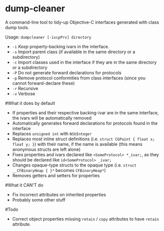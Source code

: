 # dump-cleaner
A command-line tool to tidy-up Objective-C interfaces generated with class dump tools.

Usage: `dumpcleaner [-iscpPrv] directory`

- `-i` *Keep* property-backing ivars in the interface.
- `-s` Import parent class (if available in the same directory or a subdirectory)
- `-c` Import classes used in the interface if they are in the same directory or a subdirectory
- `-P` Do not generate forward declarations for protocols
- `-p` Remove protocol conformities from class interfaces (since you cannot forward-declare these)
- `-r` Recursive
- `-v` Verbose

#What it does by default

- If properties and their respective backing-ivar are in the same interface, the ivars will be automatically removed
- Automatically generates forward declarations for protocols found in the interface
- Replaces `unsigned int` with `NSUInteger`
- Replaces most inline struct definitions (i.e. `struct CGPoint { float x; float y; }`) with their name, if the name is available (this means anonymous structs are left alone)
- Fixes properties and ivars declared like `<SomeProtocol> *_ivar;`, as they should be declared like `id<SomeProtocol> _ivar;`
- Changes opaque-type structs to the opaque type (i.e. `struct __CFBinaryHeap { }*` becomes `CFBinaryHeap*`)
- Removes getters and setters for properties

#What it CAN'T do

- Fix incorrect attributes on inherited properties
- Probably some other stuff

#Todo

- Correct object properties missing `retain` / `copy` attributes to have `retain` attribute.
